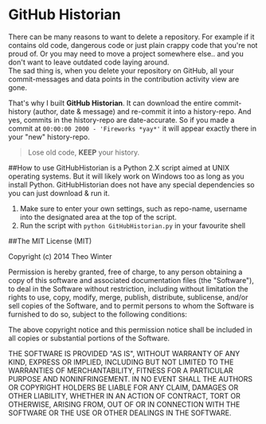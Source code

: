 GitHub Historian
===============

There can be many reasons to want to delete a repository. For example if it contains old code, dangerous code or just plain crappy code that you're not proud of. Or you may need to move a project somewhere else.. and you don't want to leave outdated code laying around.  
The sad thing is, when you delete your repository on GitHub, all your commit-messages and data points in the contribution activity view are gone.  

That's why I built **GitHub Historian**. It can download the entire commit-history (author, date & message) and re-commit it into a history-repo. And yes, commits in the history-repo are date-accurate. So if you made a commit at `00:00:00 2000 - 'Fireworks *yay*'` it will appear exactly there in your "new" history-repo.

> Lose old code, **KEEP** your history.

##How to use
GitHubHistorian is a Python 2.X script aimed at UNIX operating systems. But it will likely work on Windows too as long as you install Python. GitHubHistorian does not have any special dependencies so you can just download & run it.

1. Make sure to enter your own settings, such as repo-name, username into the designated area at the top of the script.
2. Run the script with `python GitHubHistorian.py` in your favourite shell


##The MIT License (MIT)

Copyright (c) 2014 Theo Winter

Permission is hereby granted, free of charge, to any person obtaining a copy
of this software and associated documentation files (the "Software"), to deal
in the Software without restriction, including without limitation the rights
to use, copy, modify, merge, publish, distribute, sublicense, and/or sell
copies of the Software, and to permit persons to whom the Software is
furnished to do so, subject to the following conditions:

The above copyright notice and this permission notice shall be included in
all copies or substantial portions of the Software.

THE SOFTWARE IS PROVIDED "AS IS", WITHOUT WARRANTY OF ANY KIND, EXPRESS OR
IMPLIED, INCLUDING BUT NOT LIMITED TO THE WARRANTIES OF MERCHANTABILITY,
FITNESS FOR A PARTICULAR PURPOSE AND NONINFRINGEMENT. IN NO EVENT SHALL THE
AUTHORS OR COPYRIGHT HOLDERS BE LIABLE FOR ANY CLAIM, DAMAGES OR OTHER
LIABILITY, WHETHER IN AN ACTION OF CONTRACT, TORT OR OTHERWISE, ARISING FROM,
OUT OF OR IN CONNECTION WITH THE SOFTWARE OR THE USE OR OTHER DEALINGS IN
THE SOFTWARE.